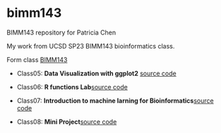 # bimm143
BIMM143 repository for Patricia Chen

My work from UCSD SP23 BIMM143 bioinformatics class. 

Form class [BIMM143](https://bioboot.github.io/bimm143_S23/)

- Class05: **Data Visualization with ggplot2** [source code]()


- Class06: **R functions Lab**[source code](https://github.com/pjchen830/bimm143/blob/main/1class06/lab%20class06%20-%20PC.qmd)

- Class07: **Introduction to machine larning for Bioinformatics**[source code](https://github.com/pjchen830/bimm143/blob/main/1class07/lab%20class07-PC.qmd)
- Class08: **Mini Project**[source code](https://github.com/pjchen830/bimm143/blob/main/1class08/mini-project/class08%20mini%20project%20-%20PC.qmd)


